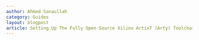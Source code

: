```yaml
---
author: Ahmed Sanaullah
category: Guides
layout: blogpost
article: Setting Up The Fully Open Source Xilinx Artix7 (Arty) Toolchain
---
```

